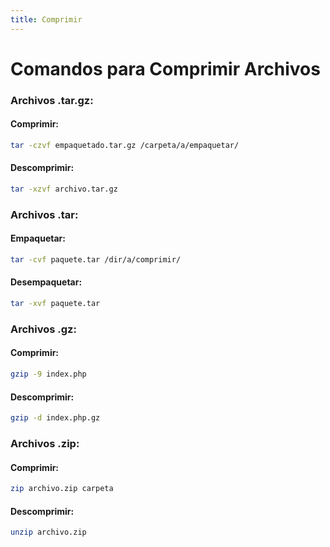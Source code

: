 ```yaml
---
title: Comprimir
---
```



# Comandos para Comprimir Archivos

### Archivos .tar.gz:

#### Comprimir:

```bash
tar -czvf empaquetado.tar.gz /carpeta/a/empaquetar/
```

#### Descomprimir:

```bash
tar -xzvf archivo.tar.gz
```

### Archivos .tar:

#### Empaquetar:

```bash
tar -cvf paquete.tar /dir/a/comprimir/
```

#### Desempaquetar:

```bash
tar -xvf paquete.tar
```

### Archivos .gz:

#### Comprimir:

```bash
gzip -9 index.php
```

#### Descomprimir:

```bash
gzip -d index.php.gz
```

### Archivos .zip:

#### Comprimir:

```bash
zip archivo.zip carpeta
```

#### Descomprimir:

```bash
unzip archivo.zip
```

